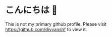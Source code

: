 # こんにちは 👋

This is not my primary github profile. Please visit https://github.com/divyanshf to view it.


